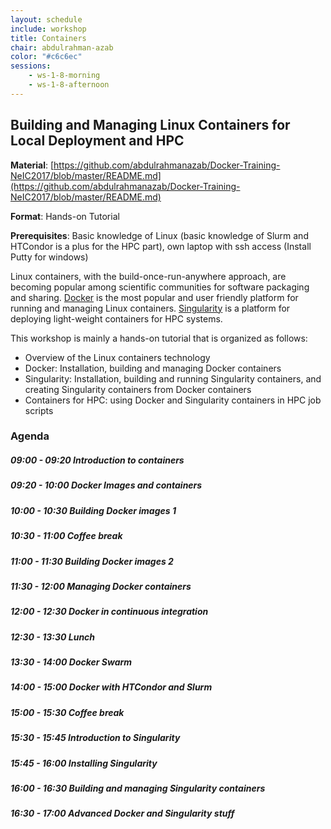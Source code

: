 ```yaml
---
layout: schedule
include: workshop
title: Containers
chair: abdulrahman-azab
color: "#c6c6ec"
sessions:
    - ws-1-8-morning
    - ws-1-8-afternoon
---
```


## Building and Managing Linux Containers for Local Deployment and HPC

**Material**: [https://github.com/abdulrahmanazab/Docker-Training-NeIC2017/blob/master/README.md](https://github.com/abdulrahmanazab/Docker-Training-NeIC2017/blob/master/README.md)

**Format**: Hands-on Tutorial

**Prerequisites**: Basic knowledge of Linux (basic knowledge of Slurm and HTCondor
is a plus for the HPC part), own laptop with ssh access (Install Putty for
windows)

Linux containers, with the build-once-run-anywhere approach, are becoming
popular among scientific communities for software packaging and sharing.
[Docker](https://www.docker.com/) is the most popular and user friendly platform
for running and managing Linux containers.
[Singularity](http://singularity.lbl.gov/) is a platform for deploying
light-weight containers for HPC systems.

This workshop is mainly a hands-on tutorial that is organized as follows:

- Overview of the Linux containers technology
- Docker: Installation, building and managing Docker containers
- Singularity: Installation, building and running Singularity containers, and creating Singularity containers from Docker containers
- Containers for HPC: using Docker and Singularity containers in HPC job scripts

### Agenda

##### 09:00 - 09:20 Introduction to containers

##### 09:20 - 10:00 Docker Images and containers

##### 10:00 - 10:30 Building Docker images 1

##### 10:30 - 11:00 _Coffee break_

##### 11:00 - 11:30 Building Docker images 2

##### 11:30 - 12:00 Managing Docker containers

##### 12:00 - 12:30 Docker in continuous integration

##### 12:30 - 13:30 _Lunch_

##### 13:30 - 14:00 Docker Swarm

##### 14:00 - 15:00 Docker with HTCondor and Slurm

##### 15:00 - 15:30 _Coffee break_

##### 15:30 - 15:45 Introduction to Singularity

##### 15:45 - 16:00 Installing Singularity

##### 16:00 - 16:30 Building and managing Singularity containers

##### 16:30 - 17:00 Advanced Docker and Singularity stuff
